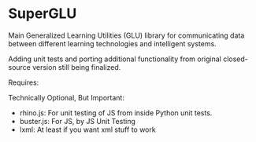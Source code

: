# SuperGLU
Main Generalized Learning Utilities (GLU) library for communicating data between different learning technologies and intelligent systems.

Adding unit tests and porting additional functionality from original closed-source version still being finalized.

Requires:

Technically Optional, But Important:
- rhino.js: For unit testing of JS from inside Python unit tests.
- buster.js: For JS, by JS Unit Testing
- lxml: At least if you want xml stuff to work